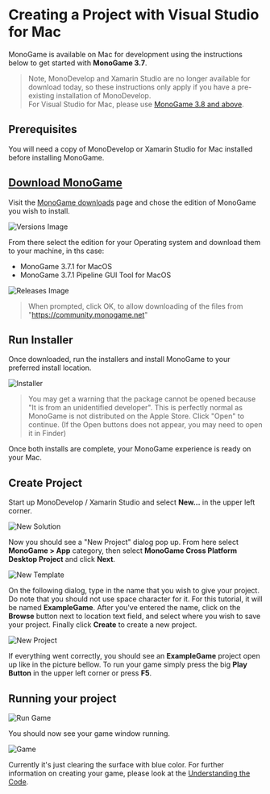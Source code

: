 # Creating a Project with Visual Studio for Mac

MonoGame is available on Mac for development using the instructions below to get started with **MonoGame 3.7**.

> Note, MonoDevelop and Xamarin Studio are no longer available for download today, so these instructions only apply if you have a pre-existing installation of MonoDevelop.  
> For Visual Studio for Mac, please use [MonoGame 3.8 and above](../3.8/1_creating_a_new_project_vsm.md).

## Prerequisites

You will need a copy of MonoDevelop or Xamarin Studio for Mac installed before installing MonoGame.  

## [Download MonoGame](https://www.monogame.net/downloads/)

Visit the [MonoGame downloads](https://www.monogame.net/downloads/) page and chose the edition of MonoGame you wish to install.

![Versions Image](~/images/getting_started/1_MonoGameVersions.png)

From there select the edition for your Operating system and download them to your machine, in ths case:

* MonoGame 3.7.1 for MacOS
* MonoGame 3.7.1 Pipeline GUI Tool for MacOS

![Releases Image](~/images/getting_started/1_Installers_md.png)

> When prompted, click OK, to allow downloading of the files from "https://community.monogame.net"

## Run Installer

Once downloaded, run the installers and install MonoGame to your preferred install location.

![Installer](~/images/getting_started/1_installer_md.png)

> You may get a warning that the package cannot be opened because "It is from an unidentified developer". This is perfectly normal as MonoGame is not distributed on the Apple Store. Click "Open" to continue. (If the Open buttons does not appear, you may need to open it in Finder)

Once both installs are complete, your MonoGame experience is ready on your Mac.

## Create Project

Start up MonoDevelop / Xamarin Studio and select **New...** in the upper left corner.

![New Solution](~/images/getting_started/1_new_soulution_md.png)

Now you should see a "New Project" dialog pop up. From here select **MonoGame > App** category, then select **MonoGame Cross Platform Desktop Project** and click **Next**.

![New Template](~/images/getting_started/1_template_dialog_md.png)

On the following dialog, type in the name that you wish to give your project. Do note that you should not use space character for it. For this tutorial, it will be named **ExampleGame**. After you've entered the name, click on the **Browse** button next to location text field, and select where you wish to save your project. Finally click **Create** to create a new project.

![New Project](~/images/getting_started/1_project_dialog_md.png)

If everything went correctly, you should see an **ExampleGame** project open up like in the picture bellow. To run your game simply press the big **Play Button** in the upper left corner or press **F5**.

## Running your project

![Run Game](~/images/getting_started/1_run_game_md.png)

You should now see your game window running.

![Game](~/images/getting_started/1_game_md.png)

Currently it's just clearing the surface with blue color. For further information on creating your game, please look at the [Understanding the Code](2_understanding_the_code.md).

